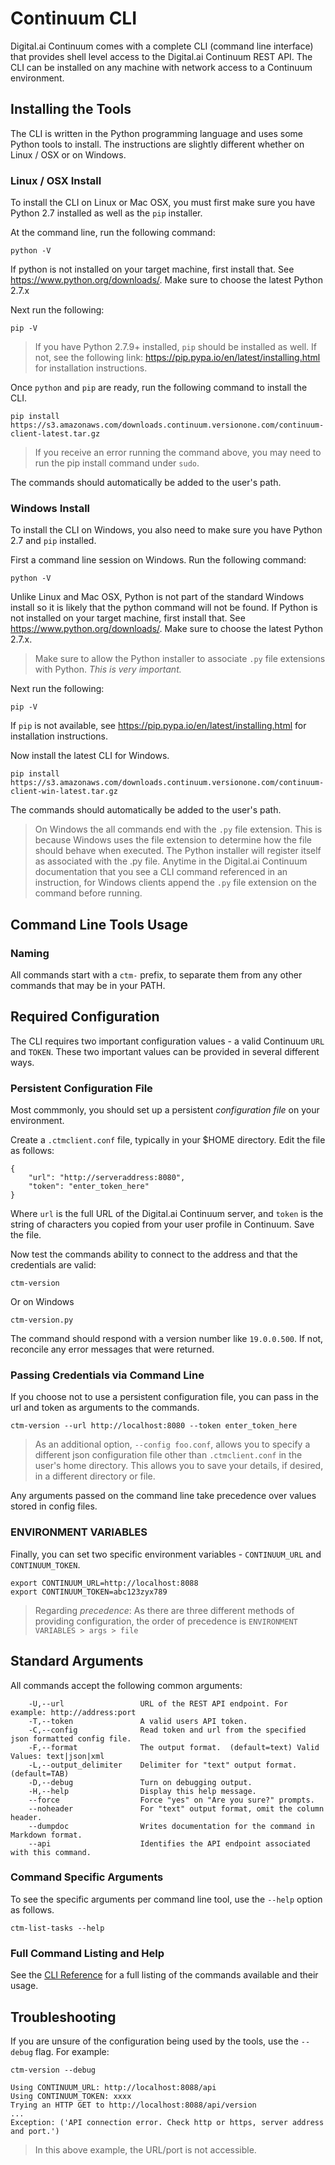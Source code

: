 # Continuum CLI

Digital.ai Continuum comes with a complete CLI (command line interface) that provides shell level access to the Digital.ai Continuum REST API. The CLI can be installed on any machine with network access to a Continuum environment.

## Installing the Tools

The CLI is written in the Python programming language and uses some Python tools to install. The instructions are slightly different whether on Linux / OSX or on Windows.

### Linux / OSX Install

To install the CLI on Linux or Mac OSX, you must first make sure you have Python 2.7 installed as well as the `pip` installer.

At the command line, run the following command:

    python -V

If python is not installed on your target machine, first install that. See https://www.python.org/downloads/. Make sure to choose the latest Python 2.7.x

Next run the following:

    pip -V

> If you have Python 2.7.9+ installed, `pip` should be installed as well. If not, see the following link: https://pip.pypa.io/en/latest/installing.html for installation instructions.

Once `python` and `pip` are ready, run the following command to install the CLI.

    pip install https://s3.amazonaws.com/downloads.continuum.versionone.com/continuum-client-latest.tar.gz

> If you receive an error running the command above, you may need to run the pip install command under `sudo`.

The commands should automatically be added to the user's path.

### Windows Install

To install the CLI on Windows, you also need to make sure you have Python 2.7 and `pip` installed.

First a command line session on Windows. Run the following command:

    python -V

Unlike Linux and Mac OSX, Python is not part of the standard Windows install so it is likely that the python command will not be found.  If Python is not installed on your target machine, first install that. See https://www.python.org/downloads/. Make sure to choose the latest Python 2.7.x.

> Make sure to allow the Python installer to associate `.py` file extensions with Python. *This is very important.*

Next run the following:

    pip -V

If `pip` is not available, see https://pip.pypa.io/en/latest/installing.html for installation instructions.

Now install the latest CLI for Windows.

    pip install https://s3.amazonaws.com/downloads.continuum.versionone.com/continuum-client-win-latest.tar.gz

The commands should automatically be added to the user's path.

> On Windows the all commands end with the `.py` file extension. This is because Windows uses the file extension to determine how the file should behave when executed. The Python installer will register itself as associated with the .py file. Anytime in the Digital.ai Continuum documentation that you see a CLI command referenced in an instruction, for Windows clients append the `.py` file extension on the command before running.


## Command Line Tools Usage

### Naming

All commands start with a `ctm-` prefix, to separate them from any other commands that may be in your PATH.

## Required Configuration

The CLI requires two important configuration values - a valid Continuum `URL` and `TOKEN`.  These two important values can be provided in several different ways.

### Persistent Configuration File

Most commmonly, you should set up a persistent *configuration file* on your environment.

Create a `.ctmclient.conf` file, typically in your $HOME directory.  Edit the file as follows:

    {
        "url": "http://serveraddress:8080",
        "token": "enter_token_here"
    }

Where `url` is the full URL of the Digital.ai Continuum server, and `token` is the string of characters you copied from your user profile in Continuum. Save the file.

Now test the commands ability to connect to the address and that the credentials are valid:

    ctm-version

Or on Windows

    ctm-version.py

The command should respond with a version number like `19.0.0.500`. If not, reconcile any error messages that were returned.

### Passing Credentials via Command Line

If you choose not to use a persistent configuration file, you can pass in the url and token as arguments to the commands.

    ctm-version --url http://localhost:8080 --token enter_token_here

> As an additional option, `--config foo.conf`, allows you to specify a different json configuration file other than `.ctmclient.conf` in the user's home directory. This allows you to save your details, if desired, in a different directory or file.

Any arguments passed on the command line take precedence over values stored in config files.

### ENVIRONMENT VARIABLES

Finally, you can set two specific environment variables - `CONTINUUM_URL` and `CONTINUUM_TOKEN`.

    export CONTINUUM_URL=http://localhost:8088
    export CONTINUUM_TOKEN=abc123zyx789

> Regarding *precedence*: As there are three different methods of providing configuration, the order of precedence is `ENVIRONMENT VARIABLES > args > file`

## Standard Arguments

All commands accept the following common arguments:

        -U,--url                 URL of the REST API endpoint. For example: http://address:port
        -T,--token               A valid users API token.
        -C,--config              Read token and url from the specified json formatted config file.
        -F,--format              The output format.  (default=text) Valid Values: text|json|xml
        -L,--output_delimiter    Delimiter for "text" output format. (default=TAB)
        -D,--debug               Turn on debugging output.
        -H,--help                Display this help message.
        --force                  Force "yes" on "Are you sure?" prompts.
        --noheader               For "text" output format, omit the column header.
        --dumpdoc                Writes documentation for the command in Markdown format.
        --api                    Identifies the API endpoint associated with this command.

### Command Specific Arguments

To see the specific arguments per command line tool, use the `--help` option as follows.

    ctm-list-tasks --help

### Full Command Listing and Help

See the [CLI Reference](command-reference) for a full listing of the commands available and their usage.


## Troubleshooting

If you are unsure of the configuration being used by the tools, use the `--debug` flag.  For example:

    ctm-version --debug

    Using CONTINUUM_URL: http://localhost:8088/api
    Using CONTINUUM_TOKEN: xxxx
    Trying an HTTP GET to http://localhost:8088/api/version
    ...
    Exception: ('API connection error. Check http or https, server address and port.')

> In this above example, the URL/port is not accessible.
